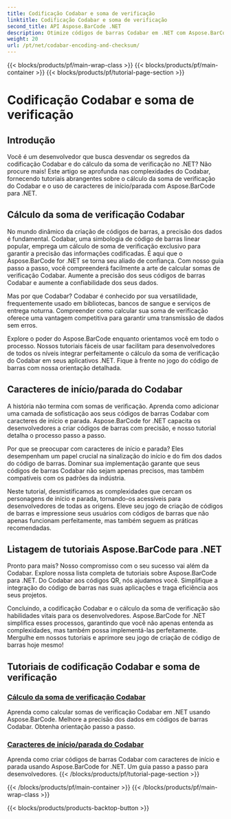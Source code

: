 ```yaml
---
title: Codificação Codabar e soma de verificação
linktitle: Codificação Codabar e soma de verificação
second_title: API Aspose.BarCode .NET
description: Otimize códigos de barras Codabar em .NET com Aspose.BarCode! Cálculo de checksum mestre para dados precisos. Crie sem esforço usando caracteres de início/parada com nossos tutoriais.
weight: 20
url: /pt/net/codabar-encoding-and-checksum/
---
```


{{< blocks/products/pf/main-wrap-class >}}
{{< blocks/products/pf/main-container >}}
{{< blocks/products/pf/tutorial-page-section >}}

# Codificação Codabar e soma de verificação

## Introdução

Você é um desenvolvedor que busca desvendar os segredos da codificação Codabar e do cálculo da soma de verificação no .NET? Não procure mais! Este artigo se aprofunda nas complexidades do Codabar, fornecendo tutoriais abrangentes sobre o cálculo da soma de verificação do Codabar e o uso de caracteres de início/parada com Aspose.BarCode para .NET.

## Cálculo da soma de verificação Codabar
No mundo dinâmico da criação de códigos de barras, a precisão dos dados é fundamental. Codabar, uma simbologia de código de barras linear popular, emprega um cálculo de soma de verificação exclusivo para garantir a precisão das informações codificadas. É aqui que o Aspose.BarCode for .NET se torna seu aliado de confiança. Com nosso guia passo a passo, você compreenderá facilmente a arte de calcular somas de verificação Codabar. Aumente a precisão dos seus códigos de barras Codabar e aumente a confiabilidade dos seus dados.

Mas por que Codabar? Codabar é conhecido por sua versatilidade, frequentemente usado em bibliotecas, bancos de sangue e serviços de entrega noturna. Compreender como calcular sua soma de verificação oferece uma vantagem competitiva para garantir uma transmissão de dados sem erros.

Explore o poder do Aspose.BarCode enquanto orientamos você em todo o processo. Nossos tutoriais fáceis de usar facilitam para desenvolvedores de todos os níveis integrar perfeitamente o cálculo da soma de verificação do Codabar em seus aplicativos .NET. Fique à frente no jogo do código de barras com nossa orientação detalhada.

## Caracteres de início/parada do Codabar
A história não termina com somas de verificação. Aprenda como adicionar uma camada de sofisticação aos seus códigos de barras Codabar com caracteres de início e parada. Aspose.BarCode for .NET capacita os desenvolvedores a criar códigos de barras com precisão, e nosso tutorial detalha o processo passo a passo.

Por que se preocupar com caracteres de início e parada? Eles desempenham um papel crucial na sinalização do início e do fim dos dados do código de barras. Dominar sua implementação garante que seus códigos de barras Codabar não sejam apenas precisos, mas também compatíveis com os padrões da indústria.

Neste tutorial, desmistificamos as complexidades que cercam os personagens de início e parada, tornando-os acessíveis para desenvolvedores de todas as origens. Eleve seu jogo de criação de códigos de barras e impressione seus usuários com códigos de barras que não apenas funcionam perfeitamente, mas também seguem as práticas recomendadas.

## Listagem de tutoriais Aspose.BarCode para .NET
Pronto para mais? Nosso compromisso com o seu sucesso vai além da Codabar. Explore nossa lista completa de tutoriais sobre Aspose.BarCode para .NET. Do Codabar aos códigos QR, nós ajudamos você. Simplifique a integração do código de barras nas suas aplicações e traga eficiência aos seus projetos.

Concluindo, a codificação Codabar e o cálculo da soma de verificação são habilidades vitais para os desenvolvedores. Aspose.BarCode for .NET simplifica esses processos, garantindo que você não apenas entenda as complexidades, mas também possa implementá-las perfeitamente. Mergulhe em nossos tutoriais e aprimore seu jogo de criação de código de barras hoje mesmo!
## Tutoriais de codificação Codabar e soma de verificação
### [Cálculo da soma de verificação Codabar](./codabar-checksum-calculation/)
Aprenda como calcular somas de verificação Codabar em .NET usando Aspose.BarCode. Melhore a precisão dos dados em códigos de barras Codabar. Obtenha orientação passo a passo.
### [Caracteres de início/parada do Codabar](./codabar-start-stop-characters/)
Aprenda como criar códigos de barras Codabar com caracteres de início e parada usando Aspose.BarCode for .NET. Um guia passo a passo para desenvolvedores.
{{< /blocks/products/pf/tutorial-page-section >}}

{{< /blocks/products/pf/main-container >}}
{{< /blocks/products/pf/main-wrap-class >}}

{{< blocks/products/products-backtop-button >}}
